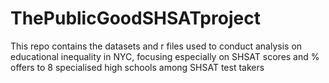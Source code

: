 # ThePublicGoodSHSATproject
This repo contains the datasets and r files used to conduct analysis on educational inequality in NYC, focusing especially on SHSAT scores and % offers to 8 specialised high schools among SHSAT test takers 

